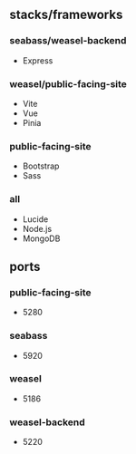 ## stacks/frameworks
### seabass/weasel-backend
* Express

### weasel/public-facing-site
* Vite
* Vue
* Pinia

### public-facing-site
* Bootstrap
* Sass

### all
* Lucide
* Node.js
* MongoDB

## ports
### public-facing-site
* 5280

### seabass
* 5920

### weasel
* 5186

### weasel-backend
* 5220
